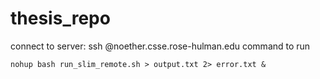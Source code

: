 # thesis_repo

connect to server: ssh <username>@noether.csse.rose-hulman.edu
command to run
```
nohup bash run_slim_remote.sh > output.txt 2> error.txt &
```
